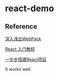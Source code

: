 # react-demo


## Reference

[深入浅出WebPack](http://webpack.wuhaolin.cn)

[React 入门教程](https://hulufei.gitbooks.io/react-tutorial/content)

[一步步搭建React项目](http://varharrie.me/#/)

It works well.



